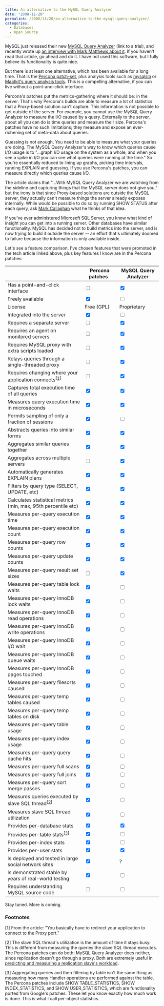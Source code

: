 ```yaml
---
title: An alternative to the MySQL Query Analyzer
date: "2008-11-20"
permalink: /2008/11/20/an-alternative-to-the-mysql-query-analyzer/
categories:
  - Databases
  - Open Source
---
```

MySQL just released their new [MySQL Query Analyzer][1] (link to a trial), and recently wrote up [an interview with Mark Matthews about it][2]. If you haven't read that article, go ahead and do it. I have not used this software, but I fully believe its functionality is quite nice.

But there is at least one alternative, which has been available for a long time. That is the [Percona patch-set][3], plus analysis tools such as [mysqlsla][4] or [Maatkit's query analysis tools][5]. This is a compelling alternative, if you can live without a point-and-click interface.

Percona's patches put the metrics-gathering where it should be: in the server. That's why Percona's builds are able to measure a lot of statistics that a Proxy-based solution can't capture. This information is not possible to get outside of the server. For example, you cannot use the MySQL Query Analyzer to measure the I/O caused by a query. Externally to the server, about all you can do is time queries and measure their size. Percona's patches have no such limitations; they measure and expose an ever-richening set of meta-data about queries.

Guessing is not enough. You need to be able to measure what your queries are doing. The MySQL Query Analyzer's way to know which queries cause I/O usage is to "&#8230;graph I/O usage on the system as a whole, and when you see a spike in I/O you can see what queries were running at the time." So you're essentially reduced to lining up graphs, picking time intervals, running EXPLAIN and guessing. If you use Percona's patches, you can measure directly which queries cause I/O.

The article claims that "&#8230;With MySQL Query Analyzer we are watching from the sideline and capturing things that the MySQL server does not give you," but the irony is that since Proxy-based solutions are outside the MySQL server, they actually can't measure things the server already exposes internally. While would be possible to do so by running SHOW STATUS after each query, ask [Mark Callaghan][6] what he thinks of that idea.

If you've ever administered Microsoft SQL Server, you know what kind of insight you can get into a running server. Other databases have similar functionality. MySQL has decided not to build metrics into the server, and is now trying to build it outside the server -- an effort that's ultimately doomed to failure because the information is only available inside.

Let's see a feature comparison. I've chosen features that were promoted in the tech article linked above, plus key features I know are in the Percona patches:

| &nbsp;                                                                                   | Percona patches&nbsp;&nbsp;           | MySQL Query Analyzer                  |
| ---------------------------------------------------------------------------------------- | ------------------------------------- | ------------------------------------- |
| Has a point-and-click interface                                                          | <input type="checkbox" />             | <input type="checkbox" checked="1" /> |
| Freely available                                                                         | <input type="checkbox" checked="1" /> | <input type="checkbox" />             |
| License                                                                                  | Free (GPL)                            | Proprietary                           |
| Integrated into the server                                                               | <input type="checkbox" checked="1" /> | <input type="checkbox" />             |
| Requires a separate server                                                               | <input type="checkbox" />             | <input type="checkbox" checked="1" /> |
| Requires an agent on monitored servers                                                   | <input type="checkbox" />             | <input type="checkbox" checked="1" /> |
| Requires MySQL proxy with extra scripts loaded                                           | <input type="checkbox" />             | <input type="checkbox" checked="1" /> |
| Relays queries through a single-threaded proxy                                           | <input type="checkbox" />             | <input type="checkbox" checked="1" /> |
| Requires changing where your application connects<sup>[<a href="#footnote1">1</a>]</sup> | <input type="checkbox" />             | <input type="checkbox" checked="1" /> |
| Captures total execution time of all queries                                             | <input type="checkbox" checked="1" /> | <input type="checkbox" checked="1" /> |
| Measures query execution time in microseconds                                            | <input type="checkbox" checked="1" /> | <input type="checkbox" checked="1" /> |
| Permits sampling of only a fraction of sessions                                          | <input type="checkbox" checked="1" /> | <input type="checkbox" />             |
| Abstracts queries into similar forms                                                     | <input type="checkbox" checked="1" /> | <input type="checkbox" checked="1" /> |
| Aggregates similar queries together                                                      | <input type="checkbox" checked="1" /> | <input type="checkbox" checked="1" /> |
| Aggregates across multiple servers                                                       | <input type="checkbox" />             | <input type="checkbox" checked="1" /> |
| Automatically generates EXPLAIN plans                                                    | <input type="checkbox" checked="1" /> | <input type="checkbox" checked="1" /> |
| Filters by query type (SELECT, UPDATE, etc)                                              | <input type="checkbox" checked="1" /> | <input type="checkbox" checked="1" /> |
| Calculates statistical metrics (min, max, 95th percentile etc)                           | <input type="checkbox" checked="1" /> | <input type="checkbox" checked="1" /> |
| Measures per-query execution time                                                        | <input type="checkbox" checked="1" /> | <input type="checkbox" checked="1" /> |
| Measures per-query execution count                                                       | <input type="checkbox" checked="1" /> | <input type="checkbox" checked="1" /> |
| Measures per-query row counts                                                            | <input type="checkbox" checked="1" /> | <input type="checkbox" checked="1" /> |
| Measures per-query update counts                                                         | <input type="checkbox" checked="1" /> | <input type="checkbox" checked="1" /> |
| Measures per-query result set sizes                                                      | <input type="checkbox" />             | <input type="checkbox" checked="1" /> |
| Measures per-query table lock waits                                                      | <input type="checkbox" checked="1" /> | <input type="checkbox" />             |
| Measures per-query InnoDB lock waits                                                     | <input type="checkbox" checked="1" /> | <input type="checkbox" />             |
| Measures per-query InnoDB read operations                                                | <input type="checkbox" checked="1" /> | <input type="checkbox" />             |
| Measures per-query InnoDB write operations                                               | <input type="checkbox" checked="1" /> | <input type="checkbox" />             |
| Measures per-query InnoDB I/O wait                                                       | <input type="checkbox" checked="1" /> | <input type="checkbox" />             |
| Measures per-query InnoDB queue waits                                                    | <input type="checkbox" checked="1" /> | <input type="checkbox" />             |
| Measures per-query InnoDB pages touched                                                  | <input type="checkbox" checked="1" /> | <input type="checkbox" />             |
| Measures per-query filesorts caused                                                      | <input type="checkbox" checked="1" /> | <input type="checkbox" />             |
| Measures per-query temp tables caused                                                    | <input type="checkbox" checked="1" /> | <input type="checkbox" />             |
| Measures per-query temp tables on disk                                                   | <input type="checkbox" checked="1" /> | <input type="checkbox" />             |
| Measures per-query table usage                                                           | <input type="checkbox" checked="1" /> | <input type="checkbox" />             |
| Measures per-query index usage                                                           | <input type="checkbox" checked="1" /> | <input type="checkbox" />             |
| Measures per-query query cache hits                                                      | <input type="checkbox" checked="1" /> | <input type="checkbox" />             |
| Measures per-query full scans                                                            | <input type="checkbox" checked="1" /> | <input type="checkbox" />             |
| Measures per-query full joins                                                            | <input type="checkbox" checked="1" /> | <input type="checkbox" />             |
| Measures per-query sort merge passes                                                     | <input type="checkbox" checked="1" /> | <input type="checkbox" />             |
| Measures queries executed by slave SQL thread<sup>[<a href="#footnote2">2</a>]</sup>     | <input type="checkbox" checked="1" /> | <input type="checkbox" />             |
| Measures slave SQL thread utilization                                                    | <input type="checkbox" checked="1" /> | <input type="checkbox" />             |
| Provides per-database stats                                                              | <input type="checkbox" checked="1" /> | <input type="checkbox" checked="1" /> |
| Provides per-table stats<sup>[<a href="#footnote3">3</a>]</sup>                          | <input type="checkbox" checked="1" /> | <input type="checkbox" />             |
| Provides per-index stats                                                                 | <input type="checkbox" checked="1" /> | <input type="checkbox" />             |
| Provides per-user stats                                                                  | <input type="checkbox" checked="1" /> | <input type="checkbox" checked="1" /> |
| Is deployed and tested in large social network sites                                     | <input type="checkbox" checked="1" /> | ?                                     |
| Is demonstrated stable by years of real-world testing                                    | <input type="checkbox" checked="1" /> | <input type="checkbox" />             |
| Requires understanding MySQL source code                                                 | <input type="checkbox" />             | <input type="checkbox" />             |

Stay tuned. More is coming.

### Footnotes

<p id="footnote1">
  [1] From the article: "You basically have to redirect your application to connect to the Proxy port."
</p>

<p id="footnote2">
  [2] The slave SQL thread's utilization is the amount of time it stays busy. This is different from measuring the queries the slave SQL thread executes. The Percona patches can do both; MySQL Query Analyzer does neither, since replication doesn't go through a proxy. Both are extremely useful in <a href="http://www.mysqlperformanceblog.com/2008/10/08/three-ways-to-know-when-a-mysql-slave-is-about-to-start-lagging/">predicting and measuring a replication slave's workload</a>.
</p>

<p id="footnote3">
  [3] Aggregating queries and then filtering by table isn't the same thing as measuring how many Handler operations are performed against the table. The Percona patches include SHOW TABLE_STATISTICS, SHOW INDEX_STATISTICS, and SHOW USER_STATISTICS, which are functionality ported from Google's patches. These let you know exactly how much work is done. This is what I call per-object statistics.
</p>

 [1]: http://www.mysql.com/trials/enterprise
 [2]: http://dev.mysql.com/tech-resources/interviews/interview_mark_matthews.html
 [3]: http://www.percona.com/percona-lab.html
 [4]: http://hackmysql.com/mysqlsla
 [5]: http://www.maatkit.org/
 [6]: http://mysqlha.blogspot.com/
